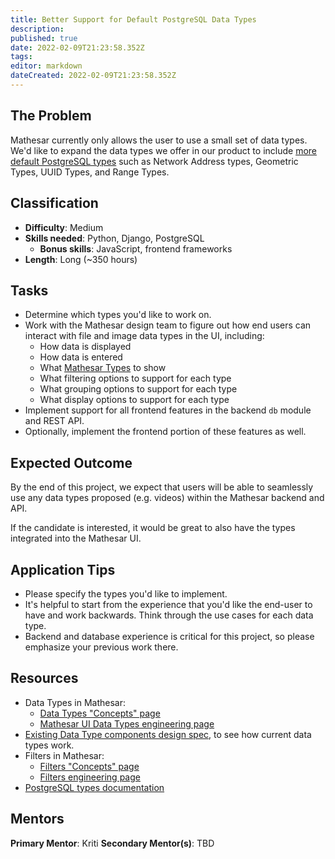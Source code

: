 ```yaml
---
title: Better Support for Default PostgreSQL Data Types
description: 
published: true
date: 2022-02-09T21:23:58.352Z
tags: 
editor: markdown
dateCreated: 2022-02-09T21:23:58.352Z
---
```


## The Problem
Mathesar currently only allows the user to use a small set of data types. We'd like to expand the data types we offer in our product to include [more default PostgreSQL types](https://www.postgresql.org/docs/current/datatype.html) such as Network Address types, Geometric Types, UUID Types, and Range Types. 

## Classification
- **Difficulty**: Medium
- **Skills needed**: Python, Django, PostgreSQL
  - **Bonus skills**: JavaScript, frontend frameworks
- **Length**: Long (~350 hours)

## Tasks
- Determine which types you'd like to work on.
- Work with the Mathesar design team to figure out how end users can interact with file and image data types in the UI, including:
  - How data is displayed
  - How data is entered
  - What [Mathesar Types](/en/engineering/architecture/mathesar-types) to show
  - What filtering options to support for each type
  - What grouping options to support for each type
  - What display options to support for each type
- Implement support for all frontend features in the backend `db` module and REST API.
- Optionally, implement the frontend portion of these features as well.

## Expected Outcome
By the end of this project, we expect that users will be able to seamlessly use any data types proposed (e.g. videos) within the Mathesar backend and API.

If the candidate is interested, it would be great to also have the types integrated into the Mathesar UI.

## Application Tips
- Please specify the types you'd like to implement.
- It's helpful to start from the experience that you'd like the end-user to have and work backwards. Think through the use cases for each data type.
- Backend and database experience is critical for this project, so please emphasize your previous work there.

## Resources
- Data Types in Mathesar:
  - [Data Types "Concepts" page](/en/product/concepts/data-types)
  - [Mathesar UI Data Types engineering page](/en/engineering/architecture/mathesar-types)
- [Existing Data Type components design spec](/en/design/specs/global-data-type-components), to see how current data types work.
- Filters in Mathesar:
  - [Filters "Concepts" page](/en/product/concepts/filters)
  - [Filters engineering page](/en/engineering/architecture/filters)
- [PostgreSQL types documentation](https://www.postgresql.org/docs/current/datatype.html)

## Mentors
**Primary Mentor**: Kriti
**Secondary Mentor(s)**: TBD